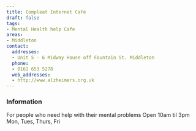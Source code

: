 ```yaml
---
title: Compleat Internet Café
draft: false
tags:
- Mental Health help Cafe
areas:
- Middleton
contact:
  addresses:
  - Unit 5 - 6 Midway House off Fountain St. Middleton
  phone:
  - 0161 653 5278
  web_addresses:
  - http://www.alzheimers.org.uk
---
```


### Information
For people who need help with their mental problems
Open 10am til 3pm  Mon, Tues, Thurs, Fri